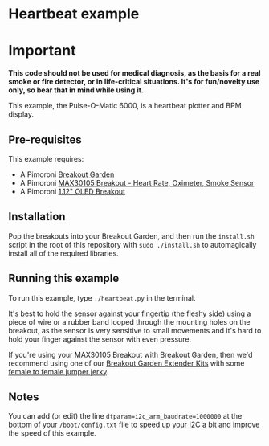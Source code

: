 # Heartbeat example

# Important

**This code should not be used for medical diagnosis, as the basis for a real smoke
or fire detector, or in life-critical situations. It's for fun/novelty use only, 
so bear that in mind while using it.**

This example, the Pulse-O-Matic 6000, is a heartbeat plotter and BPM display.

## Pre-requisites

This example requires:

- A Pimoroni [Breakout Garden](https://shop.pimoroni.com/products/breakout-garden-hat)
- A Pimoroni [MAX30105 Breakout - Heart Rate, Oximeter, Smoke Sensor](https://shop.pimoroni.com/products/max30105-breakout-heart-rate-oximeter-smoke-sensor)
- A Pimoroni [1.12" OLED Breakout](https://shop.pimoroni.com/products/1-12-oled-breakout)

## Installation

Pop the breakouts into your Breakout Garden, and then run the `install.sh`
script in the root of this repository with `sudo ./install.sh` to automagically
install all of the required libraries.

## Running this example

To run this example, type `./heartbeat.py` in the terminal.

It's best to hold the sensor against your fingertip (the fleshy side)
using a piece of wire or a rubber band looped through the mounting
holes on the breakout, as the sensor is very sensitive to small
movements and it's hard to hold your finger against the sensor with
even pressure.

If you're using your MAX30105 Breakout with Breakout Garden, then
we'd recommend using one of our 
[Breakout Garden Extender Kits](https://shop.pimoroni.com/products/breakout-garden-extender-kit)
with some [female to female jumper jerky](https://shop.pimoroni.com/products/jumper-jerky?variant=348491271).

## Notes

You can add (or edit) the line `dtparam=i2c_arm_baudrate=1000000` at the bottom 
of your `/boot/config.txt` file to speed up your I2C a bit and improve the speed 
of this example.
